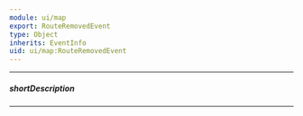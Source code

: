 ```yaml
---
module: ui/map
export: RouteRemovedEvent
type: Object
inherits: EventInfo
uid: ui/map:RouteRemovedEvent
---
```

---
##### shortDescription
<!-- Description goes here -->

---
<!-- Description goes here -->